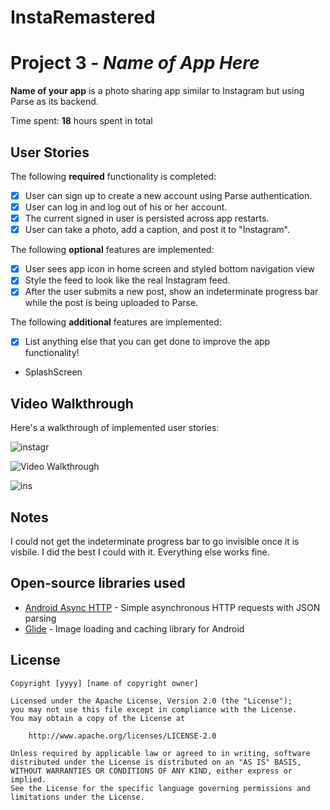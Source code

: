 # InstaRemastered
# Project 3 - *Name of App Here*

**Name of your app** is a photo sharing app similar to Instagram but using Parse as its backend.

Time spent: **18** hours spent in total

## User Stories

The following **required** functionality is completed:

- [X] User can sign up to create a new account using Parse authentication.
- [X] User can log in and log out of his or her account.
- [X] The current signed in user is persisted across app restarts.
- [X] User can take a photo, add a caption, and post it to "Instagram".

The following **optional** features are implemented:

- [X] User sees app icon in home screen and styled bottom navigation view
- [X] Style the feed to look like the real Instagram feed.
- [X] After the user submits a new post, show an indeterminate progress bar while the post is being uploaded to Parse.

The following **additional** features are implemented:

- [X] List anything else that you can get done to improve the app functionality!
-   SplashScreen

## Video Walkthrough

Here's a walkthrough of implemented user stories:

![instagr](https://user-images.githubusercontent.com/39386877/129432508-99d7e604-937c-4209-988b-1965c64476a9.gif)

<img src='http://i.imgur.com/link/to/your/gif/file.gif' title='Video Walkthrough' width='' alt='Video Walkthrough' />


![ins](https://user-images.githubusercontent.com/39386877/128585321-d4d3172a-5441-4860-b782-cc8036b4946f.gif)


## Notes
I could not get the indeterminate progress bar to go invisible once it is visbile. I did the best I could with it. Everything else works fine.

## Open-source libraries used

- [Android Async HTTP](https://github.com/codepath/CPAsyncHttpClient) - Simple asynchronous HTTP requests with JSON parsing
- [Glide](https://github.com/bumptech/glide) - Image loading and caching library for Android

## License

    Copyright [yyyy] [name of copyright owner]

    Licensed under the Apache License, Version 2.0 (the "License");
    you may not use this file except in compliance with the License.
    You may obtain a copy of the License at

        http://www.apache.org/licenses/LICENSE-2.0

    Unless required by applicable law or agreed to in writing, software
    distributed under the License is distributed on an "AS IS" BASIS,
    WITHOUT WARRANTIES OR CONDITIONS OF ANY KIND, either express or implied.
    See the License for the specific language governing permissions and
    limitations under the License.
